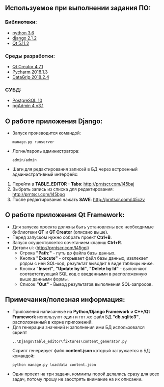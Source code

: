 ## Используемое при выполнении задания ПО:

### Библиотеки:

* [python 3.6](https://www.python.org/downloads/release/python-360/)
* [django 2.1.2](https://www.djangoproject.com/download/)
* [Qt 5.11.2](https://www.qt.io/download)

### Среды разработки:

* [Qt Creator 4.7.1](https://www.qt.io/download)
* [Pycharm 2018.1.3](https://www.jetbrains.com/pycharm/)
* [DataGrip 2018.2.4](https://www.jetbrains.com/datagrip/)


### СУБД:
* [PostgreSQL 10](https://www.postgresql.org/download/windows/)
* [pgAdmin 4 v3.1](https://www.postgresql.org/ftp/pgadmin/pgadmin4/v3.1/windows/)


## О работе приложения Django:

* Запуск производится командой:
  ```
  manage.py runserver
  ```
* Логин/пароль администратора:
  ```
  admin/admin
  ```
* Шаги для редактирования записей в БД через встроенный административный интерфейс:
1. Перейти в **TABLE_EDITOR - Tabs**: http://prntscr.com/l45baj
2. Выбрать запись из списка для редактирования: http://prntscr.com/l45bpq
3. После редактирования нажать **SAVE**: http://prntscr.com/l45czv

## О работе приложения Qt Framework:

* Для запуска проекта должны быть установлены все необходимые библиотеки **QT** и **QT Creator** (описано выше).
* Перед запуском нужно собрать проект **Ctrl+B**.
* Запуск осуществляется сочетанием клавиш **Ctrl+R**.
* Детали ui: (http://prntscr.com/l45gpl)
  * Строка **"Path:"** - путь до файла базы данных.
  * Кнопка **"Execute"** - открывает файл базы данных, извлекает рядом с ней SQL-код, результат выводит в виде таблицы ниже.
  * Кнопки **"Insert"**, **"Update by Id"**, **"Delete by Id"** - выполняют соответствующий SQL код с введенными в расположенную выше данными формы.
  * Список **"Out"** - Вывод результатов выполнения SQL-запросов. 
  
## Примечания/полезная информация:

* Приложения написанные на **Python/Django Framework** и **C++/Qt Framework** используют один и тот же файл БД **"db.sqlite3"**, расположенный в корне приложений.
* Для генерации значений и заполнения ими БД использовался скрипт 
  ```
  ..\Django\table_editor\fixtures\content_generator.py
  ```
  Скрипт генерирует файл **content.json** который загружается в БД командой:
  ```
  python manage.py loaddata content.json
  ```
* Один проект на три задачи, коммиты порой делались сразу для всех задач, потому прошу не заострять внимание на их описании.
